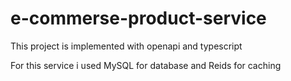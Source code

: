 # e-commerse-product-service

This project is implemented with openapi and typescript

For this service i used MySQL for database and Reids for caching
